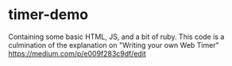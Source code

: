 # timer-demo
Containing some basic HTML, JS, and a bit of ruby. This code is a culmination of the explanation on "Writing your own Web Timer" https://medium.com/p/e009f283c9df/edit
